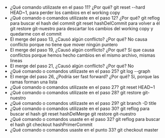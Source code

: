 - ¿Qué comando utilizaste en el paso 11? ¿Por qué?
git reset --hard HEAD~1, para perder los cambios en el working copy
- ¿Qué comando o comandos utilizaste en el paso 12? ¿Por qué?
git reflog para buscar el hash del commit
git reset hashDelCommit para volver a él
git restore git-nuestro para descartar los cambios del working copy y quedarme con el commit
- El merge del paso 13, ¿Causó algún conflicto? ¿Por qué?
No causa conflicto porque no tiene que mover ningún puntero
- El merge del paso 19, ¿Causó algún conflicto? ¿Por qué?
Sí que causa conflictos porque hemos hecho cambios en el mismo archivo, mismas lineas
- El merge del paso 21, ¿Causó algún conflicto? ¿Por qué?
No
- ¿Qué comando o comandos utilizaste en el paso 25?
git log --graph
- El merge del paso 26, ¿Podría ser fast forward? ¿Por qué?
Si, porque las ramas forman una lista
- ¿Qué comando o comandos utilizaste en el paso 27?
git reset HEAD~1
- ¿Qué comando o comandos utilizaste en el paso 28?
git restore git-nuestro
- ¿Qué comando o comandos utilizaste en el paso 29?
git branch -D title
- ¿Qué comando o comandos utilizaste en el paso 30?
git reflog para buscar el hash
git reset hashDelMerge
git restore git-nuestro
- ¿Qué comando o comandos usaste en el paso 32?
git reflog para buscar el hash
git checkout hashPrimerCommit
- ¿Qué comando o comandos usaste en el punto 33?
git checkout master

